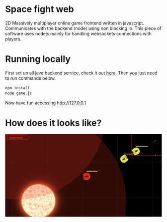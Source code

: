 # Space fight web
2D Massively multiplayer online game frontend written in javascript. Communicates with the backend (node) using non blocking io. This piece of software uses nodejs mainly for handling websockets connections with players.


# Running locally
First set up all java backend service, check it out [here](https://github.com/fernandolvsouza/space-fight).
Then you just need to run commands below.
``` bash
npm install
node game.js
```

Now have fun accessing http://127.0.0.1

# How does it looks like?
![How does it look](docs/how_does_it_look_like.png?raw=true)
